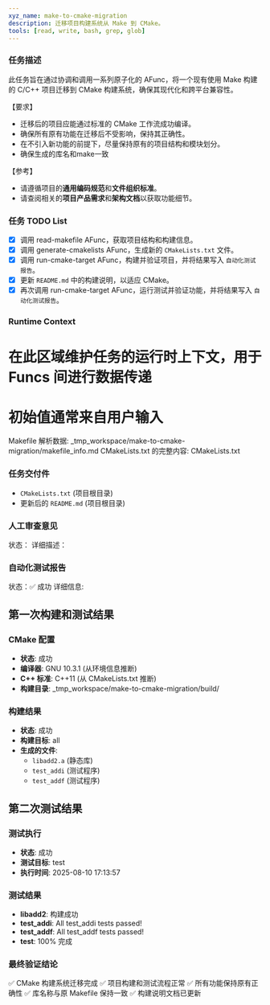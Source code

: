 ```yaml
---
xyz_name: make-to-cmake-migration
description: 迁移项目构建系统从 Make 到 CMake。
tools: [read, write, bash, grep, glob]
---
```


### 任务描述
此任务旨在通过协调和调用一系列原子化的 AFunc，将一个现有使用 Make 构建的 C/C++ 项目迁移到 CMake 构建系统，确保其现代化和跨平台兼容性。

【要求】
- 迁移后的项目应能通过标准的 CMake 工作流成功编译。
- 确保所有原有功能在迁移后不受影响，保持其正确性。
- 在不引入新功能的前提下，尽量保持原有的项目结构和模块划分。
- 确保生成的库名和make一致

【参考】
- 请遵循项目的**通用编码规范**和**文件组织标准**。
- 请查阅相关的**项目产品需求**和**架构文档**以获取功能细节。

### 任务 TODO List
- [x] 调用 read-makefile AFunc，获取项目结构和构建信息。
- [x] 调用 generate-cmakelists AFunc，生成新的 `CMakeLists.txt` 文件。
- [x] 调用 run-cmake-target AFunc，构建并验证项目，并将结果写入 `自动化测试报告`。
- [x] 更新 `README.md` 中的构建说明，以适应 CMake。
- [x] 再次调用 run-cmake-target AFunc，运行测试并验证功能，并将结果写入 `自动化测试报告`。

### Runtime Context
# 在此区域维护任务的运行时上下文，用于 Funcs 间进行数据传递
# 初始值通常来自用户输入
Makefile 解析数据: _tmp_workspace/make-to-cmake-migration/makefile_info.md
CMakeLists.txt 的完整内容: CMakeLists.txt

### 任务交付件
- `CMakeLists.txt` (项目根目录)
- 更新后的 `README.md` (项目根目录)

### 人工审查意见
状态：
详细描述：

### 自动化测试报告
状态：✅ 成功
详细信息:
## 第一次构建和测试结果

### CMake 配置
- **状态**: 成功
- **编译器**: GNU 10.3.1 (从环境信息推断)
- **C++ 标准**: C++11 (从 CMakeLists.txt 推断)
- **构建目录**: _tmp_workspace/make-to-cmake-migration/build/

### 构建结果
- **状态**: 成功
- **构建目标**: all
- **生成的文件**:
  - `libadd2.a` (静态库)
  - `test_addi` (测试程序)
  - `test_addf` (测试程序)
## 第二次测试结果

### 测试执行
- **状态**: 成功
- **测试目标**: test
- **执行时间**: 2025-08-10 17:13:57

### 测试结果
- **libadd2**: 构建成功
- **test_addi**: All test_addi tests passed!
- **test_addf**: All test_addf tests passed!
- **test**: 100% 完成

### 最终验证结论
✅ CMake 构建系统迁移完成
✅ 项目构建和测试流程正常
✅ 所有功能保持原有正确性
✅ 库名称与原 Makefile 保持一致
✅ 构建说明文档已更新


